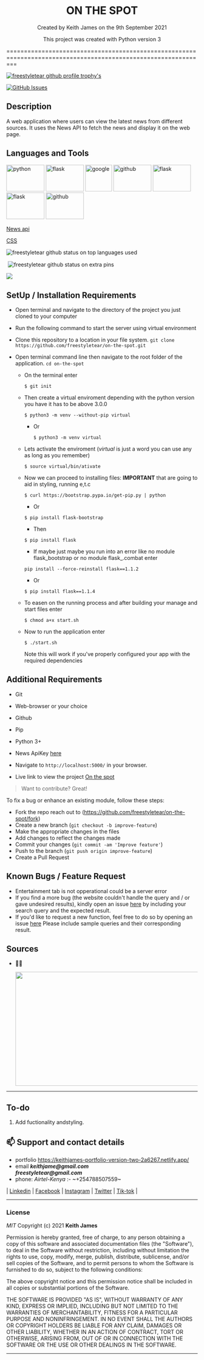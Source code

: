 <h1 align=center >ON THE SPOT</h1>

<p align=center >Created by Keith James on the 9th September 2021</p>

<p align="center"> This project was created with Python version 3 </p>

===============================================================================================================
<p align="left"> <a href="https://github.com/ryo-ma/github-profile-trophy"><img src="https://github-profile-trophy.vercel.app/?username=freestyletear" alt="freestyletear github profile trophy's" /></a> </p>

[![GitHub Issues](https://img.shields.io/github/issues/freestyletear/top-pic)](https://freestyletear.github.io/on-the-spot/issues)

## Description

A web application where users can view the latest news from different sources. It uses the News API to fetch the news and display it on the web page.

## Languages and Tools

[<img src="https://www.python.org/static/opengraph-icon-200x200.png" alt="python" width="100" height="70"/>](https://www.w3schools.com/python/default.asp "python 3")
[<img src="https://e7.pngegg.com/pngimages/654/56/png-clipart-flask-web-framework-python-software-framework-jinja-flask-miscellaneous-monochrome-thumbnail.png" alt="flask" width="100" height="70"/>](https://flask.palletsprojects.com/en/2.0.x/ "flask")
[<img src="https://cdn-images-1.medium.com/max/1200/1*Zkhl4Zz43z2_iR_ADlP-rg.png" alt="google" width="70" height="70"/>](https://www.google.com/ "google")
[<img src="https://github.githubassets.com/images/modules/open_graph/github-octocat.png" alt="github" width="100" height="70"/>](https://docs.github.com/en "github")
[<img src="https://uploads.sitepoint.com/wp-content/uploads/2016/04/1461122387heroku-logo.jpg" alt="flask" width="100" height="70"/>](https://www.heroku.com/about "heroku")
[<img src="https://www.opensourceagenda.com/projects/flask-bootstrap/image.png" alt="flask" width="100" height="70"/>](https://pythonhosted.org/Flask-Bootstrap/ "flask_bootstrap")
[<img src="https://d1nhio0ox7pgb.cloudfront.net/_img/g_collection_png/standard/512x512/html_tag.png" alt="github" width="100" height="70"/>](https://www.w3schools.com/html/html_intro.asp "html")
[<p>News api</p>](https://newsapi.org/)
[<p>CSS</p>](https://www.w3schools.com/css/)


<p><img align="center" src="https://github-readme-stats.vercel.app/api/top-langs?username=freestyletear&show_icons=true&locale=en&layout=compact&theme=cobalt" alt="freestyletear github status on top languages used" /></p>

<p>&nbsp;<img align="center" src="https://github-readme-stats.vercel.app/api?username=freestyletear&show_icons=true&locale=en&theme=cobalt" alt="freestyletear github status on extra pins" /></p>

<p><img align="center" src="https://github-readme-streak-stats.herokuapp.com/?user=freestyletear&show_icons=true&theme=cobalt" /></p>

## SetUp / Installation Requirements

- Open terminal and navigate to the directory of the project you just cloned to your computer
- Run the following command to start the server using virtual environment


- Clone this repository to a location in your file system. `git clone https://github.com/freestyletear/on-the-spot.git`
- Open terminal command line then navigate to the root folder of the application. `cd on-the-spot`

  - On the terminal enter
      ```
      $ git init
      ```
  - Then create a virtual enviroment depending with the python version you have it has to be above 3.0.0
      ```
      $ python3 -m venv --without-pip virtual
      ```
      - Or
        ```
        $ python3 -m venv virtual
        ```
  - Lets activate the enviroment (_virtual_ is just a word you can use any as long as you remember)
      ```
      $ source virtual/bin/ativate
      ```
  - Now we can proceed to installing files: **IMPORTANT** that are going to aid in styling, running e,t.c
      ```
      $ curl https://bootstrap.pypa.io/get-pip.py | python
      ```
      - Or
      ```
      $ pip install flask-bootstrap
      ```
      - Then
      ```
      $ pip install flask
      ```
      - If maybe just maybe you run into an error like no module flask_bootstrap or no module flask_.combat enter
      ```
      pip install --force-reinstall flask==1.1.2
      ```

      - Or
      ```
      $ pip install flask==1.1.4 
      ```
  - To easen on the running process and after building your manage and start files enter 
      ```
      $ chmod a+x start.sh
      ```
  - Now to run the application enter 
      ```
      $ ./start.sh
      ```
      Note this will work if you've properly configured your app with the required dependencies 

## Additional Requirements

- Git
- Web-browser or your choice
- Github
- Pip
- Python 3+
- News ApiKey [here](https://newsapi.org/)


- Navigate to `http://localhost:5000/` in your browser.

- Live link to view the project <a target="_blank" href="https://on-the-spot.herokuapp.com/">On the spot</a>

>Want to contribute? Great!

To fix a bug or enhance an existing module, follow these steps:

- Fork the repo reach out to (https://github.com/freestyletear/on-the-spot/fork)
- Create a new branch (`git checkout -b improve-feature`)
- Make the appropriate changes in the files
- Add changes to reflect the changes made
- Commit your changes (`git commit -am 'Improve feature'`)
- Push to the branch (`git push origin improve-feature`)
- Create a Pull Request

## Known Bugs / Feature Request

* Entertainment tab is not opperational could be a server error
* If you find a more bug (the website couldn't handle the query and / or gave undesired results), kindly open an issue [here](https://github.com/freestyletear/on-the-spot/issues/new) by including your search query and the expected result.
* If you'd like to request a new function, feel free to do so by opening an issue [here](https://github.com/freestyletear/on-the-spot/issues/new) Please include sample queries and their corresponding result.


## Sources

- 👨‍💻<p align="left"> <img width="800" height="300" src="" alt="" /> </p>


---

## To-do
1. Add fuctionality andstyling.

## 📫 Support and contact details

- portfolio https://keithjames-portfolio-version-two-2a6267.netlify.app/
- email **_keithjame@gmail.com_** <br>  **_freestyletear@gmail.com_**
- phone: _Airtel-Kenya_ :- ~+254788507559~

| [Linkedin](https://www.linkedin.com/in/keith-james-34a3041ba/) |
[Facebook](https://web.facebook.com/keithjamesmerchantmagnifico/) |
[Instagram](https://www.instagram.com/freestyletear/) |
[Twitter](https://twitter.com/KeithJa90059609) |
[Tik-tok](https://www.tiktok.com/@keithjames_themerchant?lang=en) |

---
### License

*MIT*
Copyright (c) 2021 **Keith James**

Permission is hereby granted, free of charge, to any person obtaining a copy of this software and associated documentation files (the "Software"), to deal in the Software without restriction, including without limitation the rights to use, copy, modify, merge, publish, distribute, sublicense, and/or sell copies of the Software, and to permit persons to whom the Software is furnished to do so, subject to the following conditions:

The above copyright notice and this permission notice shall be included in all copies or substantial portions of the Software.

THE SOFTWARE IS PROVIDED "AS IS", WITHOUT WARRANTY OF ANY KIND, EXPRESS OR IMPLIED, INCLUDING BUT NOT LIMITED TO THE WARRANTIES OF MERCHANTABILITY, FITNESS FOR A PARTICULAR PURPOSE AND NONINFRINGEMENT. IN NO EVENT SHALL THE AUTHORS OR COPYRIGHT HOLDERS BE LIABLE FOR ANY CLAIM, DAMAGES OR OTHER LIABILITY, WHETHER IN AN ACTION OF CONTRACT, TORT OR OTHERWISE, ARISING FROM, OUT OF OR IN CONNECTION WITH THE SOFTWARE OR THE USE OR OTHER DEALINGS IN THE SOFTWARE.

---











    